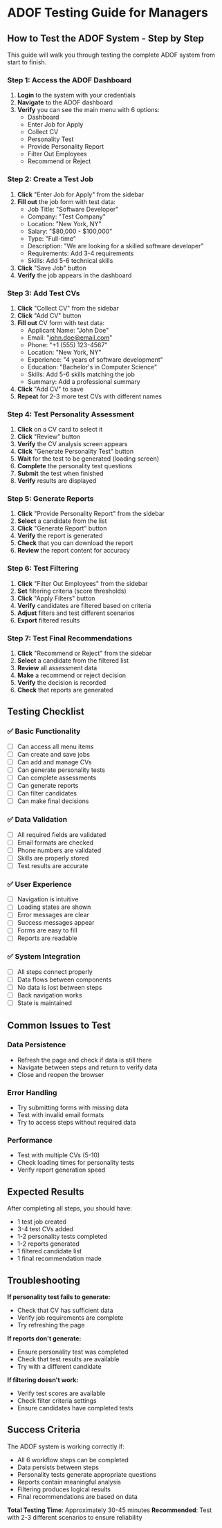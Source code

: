 # ADOF Testing Guide for Managers

## How to Test the ADOF System - Step by Step

This guide will walk you through testing the complete ADOF system from start to finish.

### Step 1: Access the ADOF Dashboard
1. **Login** to the system with your credentials
2. **Navigate** to the ADOF dashboard
3. **Verify** you can see the main menu with 6 options:
   - Dashboard
   - Enter Job for Apply
   - Collect CV
   - Personality Test
   - Provide Personality Report
   - Filter Out Employees
   - Recommend or Reject

### Step 2: Create a Test Job
1. **Click** "Enter Job for Apply" from the sidebar
2. **Fill out** the job form with test data:
   - Job Title: "Software Developer"
   - Company: "Test Company"
   - Location: "New York, NY"
   - Salary: "$80,000 - $100,000"
   - Type: "Full-time"
   - Description: "We are looking for a skilled software developer"
   - Requirements: Add 3-4 requirements
   - Skills: Add 5-6 technical skills
3. **Click** "Save Job" button
4. **Verify** the job appears in the dashboard

### Step 3: Add Test CVs
1. **Click** "Collect CV" from the sidebar
2. **Click** "Add CV" button
3. **Fill out** CV form with test data:
   - Applicant Name: "John Doe"
   - Email: "john.doe@email.com"
   - Phone: "+1 (555) 123-4567"
   - Location: "New York, NY"
   - Experience: "4 years of software development"
   - Education: "Bachelor's in Computer Science"
   - Skills: Add 5-6 skills matching the job
   - Summary: Add a professional summary
4. **Click** "Add CV" to save
5. **Repeat** for 2-3 more test CVs with different names

### Step 4: Test Personality Assessment
1. **Click** on a CV card to select it
2. **Click** "Review" button
3. **Verify** the CV analysis screen appears
4. **Click** "Generate Personality Test" button
5. **Wait** for the test to be generated (loading screen)
6. **Complete** the personality test questions
7. **Submit** the test when finished
8. **Verify** results are displayed

### Step 5: Generate Reports
1. **Click** "Provide Personality Report" from the sidebar
2. **Select** a candidate from the list
3. **Click** "Generate Report" button
4. **Verify** the report is generated
5. **Check** that you can download the report
6. **Review** the report content for accuracy

### Step 6: Test Filtering
1. **Click** "Filter Out Employees" from the sidebar
2. **Set** filtering criteria (score thresholds)
3. **Click** "Apply Filters" button
4. **Verify** candidates are filtered based on criteria
5. **Adjust** filters and test different scenarios
6. **Export** filtered results

### Step 7: Test Final Recommendations
1. **Click** "Recommend or Reject" from the sidebar
2. **Select** a candidate from the filtered list
3. **Review** all assessment data
4. **Make** a recommend or reject decision
5. **Verify** the decision is recorded
6. **Check** that reports are generated

## Testing Checklist

### ✅ Basic Functionality
- [ ] Can access all menu items
- [ ] Can create and save jobs
- [ ] Can add and manage CVs
- [ ] Can generate personality tests
- [ ] Can complete assessments
- [ ] Can generate reports
- [ ] Can filter candidates
- [ ] Can make final decisions

### ✅ Data Validation
- [ ] All required fields are validated
- [ ] Email formats are checked
- [ ] Phone numbers are validated
- [ ] Skills are properly stored
- [ ] Test results are accurate

### ✅ User Experience
- [ ] Navigation is intuitive
- [ ] Loading states are shown
- [ ] Error messages are clear
- [ ] Success messages appear
- [ ] Forms are easy to fill
- [ ] Reports are readable

### ✅ System Integration
- [ ] All steps connect properly
- [ ] Data flows between components
- [ ] No data is lost between steps
- [ ] Back navigation works
- [ ] State is maintained

## Common Issues to Test

### Data Persistence
- Refresh the page and check if data is still there
- Navigate between steps and return to verify data
- Close and reopen the browser

### Error Handling
- Try submitting forms with missing data
- Test with invalid email formats
- Try to access steps without required data

### Performance
- Test with multiple CVs (5-10)
- Check loading times for personality tests
- Verify report generation speed

## Expected Results

After completing all steps, you should have:
- 1 test job created
- 3-4 test CVs added
- 1-2 personality tests completed
- 1-2 reports generated
- 1 filtered candidate list
- 1 final recommendation made

## Troubleshooting

**If personality test fails to generate:**
- Check that CV has sufficient data
- Verify job requirements are complete
- Try refreshing the page

**If reports don't generate:**
- Ensure personality test was completed
- Check that test results are available
- Try with a different candidate

**If filtering doesn't work:**
- Verify test scores are available
- Check filter criteria settings
- Ensure candidates have completed tests

## Success Criteria

The ADOF system is working correctly if:
- All 6 workflow steps can be completed
- Data persists between steps
- Personality tests generate appropriate questions
- Reports contain meaningful analysis
- Filtering produces logical results
- Final recommendations are based on data

**Total Testing Time**: Approximately 30-45 minutes
**Recommended**: Test with 2-3 different scenarios to ensure reliability
